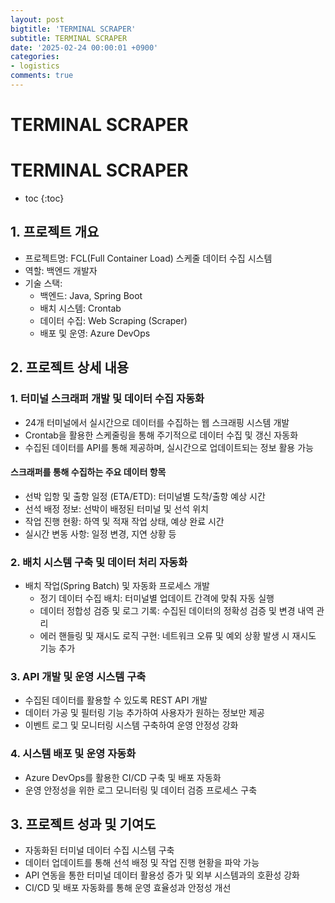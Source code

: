 ```yaml
---
layout: post
bigtitle: 'TERMINAL SCRAPER'
subtitle: TERMINAL SCRAPER
date: '2025-02-24 00:00:01 +0900'
categories:
- logistics
comments: true
---
```


# TERMINAL SCRAPER

# TERMINAL SCRAPER
* toc
{:toc}
 
## 1. 프로젝트 개요
+ 프로젝트명: FCL(Full Container Load) 스케줄 데이터 수집 시스템
+ 역할: 백엔드 개발자
+ 기술 스택:
  + 백엔드: Java, Spring Boot
  + 배치 시스템: Crontab
  + 데이터 수집: Web Scraping (Scraper)
  + 배포 및 운영: Azure DevOps

## 2. 프로젝트 상세 내용

### 1. 터미널 스크래퍼 개발 및 데이터 수집 자동화
+ 24개 터미널에서 실시간으로 데이터를 수집하는 웹 스크래핑 시스템 개발
+ Crontab을 활용한 스케줄링을 통해 주기적으로 데이터 수집 및 갱신 자동화
+ 수집된 데이터를 API를 통해 제공하며, 실시간으로 업데이트되는 정보 활용 가능

#### 스크래퍼를 통해 수집하는 주요 데이터 항목
+ 선박 입항 및 출항 일정 (ETA/ETD): 터미널별 도착/출항 예상 시간
+ 선석 배정 정보: 선박이 배정된 터미널 및 선석 위치
+ 작업 진행 현황: 하역 및 적재 작업 상태, 예상 완료 시간
+ 실시간 변동 사항: 일정 변경, 지연 상황 등

### 2. 배치 시스템 구축 및 데이터 처리 자동화
+ 배치 작업(Spring Batch) 및 자동화 프로세스 개발
  + 정기 데이터 수집 배치: 터미널별 업데이트 간격에 맞춰 자동 실행
  + 데이터 정합성 검증 및 로그 기록: 수집된 데이터의 정확성 검증 및 변경 내역 관리
  + 에러 핸들링 및 재시도 로직 구현: 네트워크 오류 및 예외 상황 발생 시 재시도 기능 추가

### 3. API 개발 및 운영 시스템 구축
+ 수집된 데이터를 활용할 수 있도록 REST API 개발
+ 데이터 가공 및 필터링 기능 추가하여 사용자가 원하는 정보만 제공
+ 이벤트 로그 및 모니터링 시스템 구축하여 운영 안정성 강화

### 4. 시스템 배포 및 운영 자동화
+ Azure DevOps를 활용한 CI/CD 구축 및 배포 자동화
+ 운영 안정성을 위한 로그 모니터링 및 데이터 검증 프로세스 구축

## 3. 프로젝트 성과 및 기여도
+ 자동화된 터미널 데이터 수집 시스템 구축
+ 데이터 업데이트를 통해 선석 배정 및 작업 진행 현황을 파악 가능
+ API 연동을 통한 터미널 데이터 활용성 증가 및 외부 시스템과의 호환성 강화
+ CI/CD 및 배포 자동화를 통해 운영 효율성과 안정성 개선

